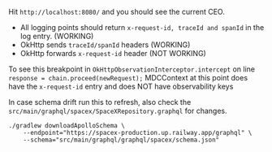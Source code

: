 Hit `http://localhost:8080/` and you should see the current CEO.

- All logging points should return `x-request-id, traceId and spanId` in the log entry. (WORKING)
- OkHttp sends `traceId/spanId` headers (WORKING)
- OkHttp forwards `x-request-id` header (NOT WORKING)

To see this breakpoint in `OkHttpObservationInterceptor.intercept` on line `response = chain.proceed(newRequest);`
MDCContext at this point does have the `x-request-id` entry and does NOT have observability keys

In case schema drift run this to refresh, also check the `src/main/graphql/spacex/SpaceXRepository.graphql` for changes.
```shell
./gradlew downloadApolloSchema \
    --endpoint="https://spacex-production.up.railway.app/graphql" \
    --schema="src/main/graphql/graphql/spacex/schema.json"
```

